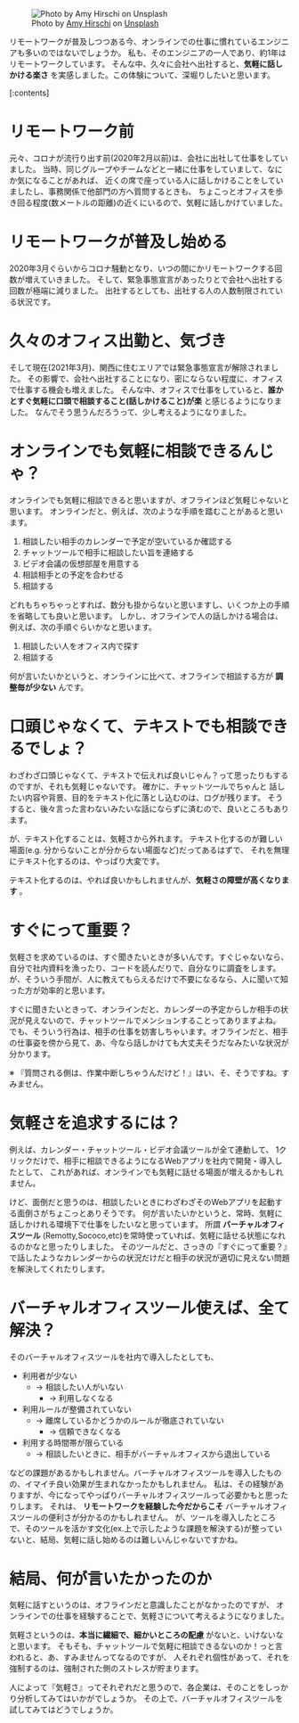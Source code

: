<!-- 
title: リモートワークになってから『気軽にすぐ聞く』ことが難しくなった
date: 2021-03-10T20:00:00+09:00
draft: false
description: 
image: 
icon: 😕
-->

<figure title="Photo by Amy Hirschi on Unsplash">
<img alt="Photo by Amy Hirschi on Unsplash" src="https://res.cloudinary.com/silverbirder/image/upload/v1615385315/silver-birder.github.io/blog/amy-hirschi-JaoVGh5aJ3E-unsplash.jpg">
<figcaption>Photo by <a href="https://unsplash.com/@amyhirschi?utm_source=unsplash&utm_medium=referral&utm_content=creditCopyText">Amy Hirschi</a> on <a href="/s/photos/consultation?utm_source=unsplash&utm_medium=referral&utm_content=creditCopyText">Unsplash</a></figcaption>
</figure>

リモートワークが普及しつつある今、オンラインでの仕事に慣れているエンジニアも多いのではないでしょうか。
私も、そのエンジニアの一人であり、約1年はリモートワークしています。
そんな中、久々に会社へ出社すると、**気軽に話しかける楽さ** を実感しました。この体験について、深堀りしたいと思います。

[:contents]

# リモートワーク前

元々、コロナが流行り出す前(2020年2月以前)は、会社に出社して仕事をしていました。
当時、同じグループやチームなどと一緒に仕事をしていまして、なにか気になることがあれば、
近くの席で座っている人に話しかけることをしていましたし、事務関係で他部門の方へ質問するときも、
ちょこっとオフィスを歩き回る程度(数メートルの距離)の近くにいるので、気軽に話しかけていました。

# リモートワークが普及し始める

2020年3月ぐらいからコロナ騒動となり、いつの間にかリモートワークする回数が増えていきました。
そして、緊急事態宣言があったりとで会社へ出社する回数が極端に減りました。
出社するとしても、出社する人の人数制限されている状況です。

# 久々のオフィス出勤と、気づき

そして現在(2021年3月)、関西に住むエリアでは緊急事態宣言が解除されました。
その影響で、会社へ出社することになり、密にならない程度に、オフィスで仕事する機会も増えました。
そんな中、オフィスで仕事をしていると、**誰かとすぐ気軽に口頭で相談すること(話しかけること)が楽** と感じるようになりました。
なんでそう思うんだろうって、少し考えるようになりました。

# オンラインでも気軽に相談できるんじゃ？

オンラインでも気軽に相談できると思いますが、オフラインほど気軽じゃないと思います。
オンラインだと、例えば、次のような手順を踏むことがあると思います。

1. 相談したい相手のカレンダーで予定が空いているか確認する
2. チャットツールで相手に相談したい旨を連絡する
3. ビデオ会議の仮想部屋を用意する
4. 相談相手との予定を合わせる
5. 相談する

どれもちゃちゃっとすれば、数分も掛からないと思いますし、いくつか上の手順を省略しても良いと思います。
しかし、オフラインで人の話しかける場合は、例えば、次の手順ぐらいかなと思います。

1. 相談したい人をオフィス内で探す
2. 相談する

何が言いたいかというと、オンラインに比べて、オフラインで相談する方が **調整毎が少ない** んです。

# 口頭じゃなくて、テキストでも相談できるでしょ？

わざわざ口頭じゃなくて、テキストで伝えれば良いじゃん？って思ったりもするのですが、それも気軽じゃないです。
確かに、チャットツールでちゃんと 話したい内容や背景、目的をテキスト化に落とし込むのは、ログが残ります。
そうすると、後々言った言わないみたいな話にならずに済むので、良いところもあります。

が、テキスト化することは、気軽さから外れます。
テキスト化するのが難しい場面(e.g. 分からないことが分からない場面など)だってあるはずで、
それを無理にテキスト化するのは、やっぱり大変です。

テキスト化するのは、やれば良いかもしれませんが、**気軽さの障壁が高くなります** 。

# すぐにって重要？

気軽さを求めているのは、すぐ聞きたいときが多いんです。すぐじゃないなら、
自分で社内資料を漁ったり、コードを読んだりで、自分なりに調査をします。
が、そういう手間が、人に教えてもらえるだけで不要になるなら、人に聞いて知った方が効率的と思います。

すぐに聞きたいときって、オンラインだと、カレンダーの予定からしか相手の状況が見えないので、チャットツールでメンションすることってありますよね。
でも、そういう行為は、相手の仕事を妨害しちゃいます。オフラインだと、相手の仕事姿を傍から見て、あ、今なら話しかけても大丈夫そうだなみたいな状況が分かります。

※ 『質問される側は、作業中断しちゃうんだけど！』はい、そ、そうですね。すみません。

# 気軽さを追求するには？

例えば、カレンダー・チャットツール・ビデオ会議ツールが全て連動して、
1クリックだけで、相手に相談できるようになるWebアプリを社内で開発・導入したとして、
これがあれば、オンラインでも気軽に話せる場面が増えるかもしれません。

けど、面倒だと思うのは、相談したいときにわざわざそのWebアプリを起動する面倒さがちょこっとありそうです。
何が言いたいかというと、常時、気軽に話しかけれる環境下で仕事をしたいなと思っています。
所謂 **バーチャルオフィスツール** (Remotty,Sococo,etc)を常時使っていれば、気軽に話せる状態になれるのかなと思ったりしました。
そのツールだと、さっきの『すぐにって重要？』で話したようなカレンダーからの状況だけだと相手の状況が適切に見えない問題を解決してくれたりします。

# バーチャルオフィスツール使えば、全て解決？

そのバーチャルオフィスツールを社内で導入したとしても、

* 利用者が少ない
  * → 相談したい人がいない
    * → 利用しなくなる
* 利用ルールが整備されていない
  * → 離席しているかどうかのルールが徹底されていない
    * → 信頼できなくなる
* 利用する時間帯が限らている
  * → 相談したいときに、相手がバーチャルオフィスから退出している

などの課題があるかもしれません。バーチャルオフィスツールを導入したものの、イマイチ良い効果が生まれなかったかもしれません。
私は、その経験がありますが、今になってやっぱりバーチャルオフィスツールって必要かもと思ったりします。
それは、 **リモートワークを経験した今だからこそ** バーチャルオフィスツールの便利さが分かるのかもしれません。
が、ツールを導入したところで、そのツールを活かす文化(ex.上で示したような課題を解決する)が整っていないと、結局、気軽に話し始めるのは難しいんじゃないですかね。

# 結局、何が言いたかったのか

気軽に話すというのは、オフラインだと意識したことがなかったのですが、
オンラインでの仕事を経験することで、気軽さについて考えるようになりました。

気軽さというのは、**本当に繊細で、細かいところの配慮** がないと、いけないなと思います。
そもそも、チャットツールで気軽に相談できるないのか！っと言われると、あ、すみませんってなるのですが、
人それぞれ個性があって、それを強制するのは、強制された側のストレスが貯まります。

人によって『気軽さ』ってそれぞれだと思うので、各企業は、そのことをしっかり分析してみてはいかがでしょうか。
その上で、バーチャルオフィスツールを試してみてはどうでしょうか。
